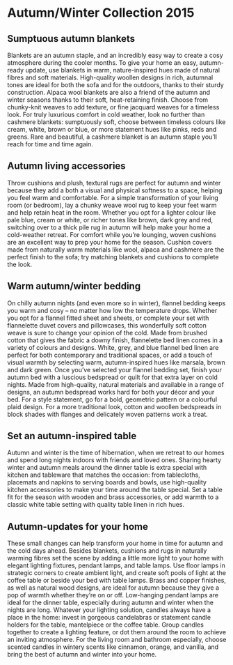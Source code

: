 Autumn/Winter Collection 2015
=============================

Sumptuous autumn blankets
-------------------------

Blankets are an autumn staple, and an incredibly easy way to create a cosy atmosphere during the cooler months. To give your home an easy, autumn-ready update, use blankets in warm, nature-inspired hues made of natural fibres and soft materials. High-quality woollen designs in rich, autumnal tones are ideal for both the sofa and for the outdoors, thanks to their sturdy construction. Alpaca wool blankets are also a friend of the autumn and winter seasons thanks to their soft, heat-retaining finish. Choose from chunky-knit weaves to add texture, or fine jacquard weaves for a timeless look. For truly luxurious comfort in cold weather, look no further than cashmere blankets: sumptuously soft, choose between timeless colours like cream, white, brown or blue, or more statement hues like pinks, reds and greens. Rare and beautiful, a cashmere blanket is an autumn staple you’ll reach for time and time again.

Autumn living accessories
-------------------------

Throw cushions and plush, textural rugs are perfect for autumn and winter because they add a both a visual and physical softness to a space, helping you feel warm and comfortable. For a simple transformation of your living room (or bedroom), lay a chunky weave wool rug to keep your feet warm and help retain heat in the room. Whether you opt for a lighter colour like pale blue, cream or white, or richer tones like brown, dark grey and red, switching over to a thick pile rug in autumn will help make your home a cold-weather retreat. For comfort while you’re lounging, woven cushions are an excellent way to prep your home for the season. Cushion covers made from naturally warm materials like wool, alpaca and cashmere are the perfect finish to the sofa; try matching blankets and cushions to complete the look.

Warm autumn/winter bedding
--------------------------

On chilly autumn nights (and even more so in winter), flannel bedding keeps you warm and cosy – no matter how low the temperature drops. Whether you opt for a flannel fitted sheet and sheets, or complete your set with flannelette duvet covers and pillowcases, this wonderfully soft cotton weave is sure to change your opinion of the cold. Made from brushed cotton that gives the fabric a downy finish, flannelette bed linen comes in a variety of colours and designs. White, grey, and blue flannel bed linen are perfect for both contemporary and traditional spaces, or add a touch of visual warmth by selecting warm, autumn-inspired hues like marsala, brown and dark green. Once you’ve selected your flannel bedding set, finish your autumn bed with a luscious bedspread or quilt for that extra layer on cold nights. Made from high-quality, natural materials and available in a range of designs, an autumn bedspread works hard for both your décor and your bed. For a style statement, go for a bold, geometric pattern or a colourful plaid design. For a more traditional look, cotton and woollen bedspreads in block shades with flanges and delicately woven patterns work a treat.

Set an autumn-inspired table
----------------------------

Autumn and winter is the time of hibernation, when we retreat to our homes and spend long nights indoors with friends and loved ones. Sharing hearty winter and autumn meals around the dinner table is extra special with kitchen and tableware that matches the occasion: from tablecloths, placemats and napkins to serving boards and bowls, use high-quality kitchen accessories to make your time around the table special. Set a table fit for the season with wooden and brass accessories, or add warmth to a classic white table setting with quality table linen in rich hues.

Autumn-updates for your home
----------------------------

These small changes can help transform your home in time for autumn and the cold days ahead. Besides blankets, cushions and rugs in naturally warming fibres set the scene by adding a little more light to your home with elegant lighting fixtures, pendant lamps, and table lamps. Use floor lamps in strategic corners to create ambient light, and create soft pools of light at the coffee table or beside your bed with table lamps. Brass and copper finishes, as well as natural wood designs, are ideal for autumn because they give a pop of warmth whether they’re on or off. Low-hanging pendant lamps are ideal for the dinner table, especially during autumn and winter when the nights are long. Whatever your lighting solution, candles always have a place in the home: invest in gorgeous candelabras or statement candle holders for the table, mantelpiece or the coffee table. Group candles together to create a lighting feature, or dot them around the room to achieve an inviting atmosphere. For the living room and bathroom especially, choose scented candles in wintery scents like cinnamon, orange, and vanilla, and bring the best of autumn and winter into your home.
